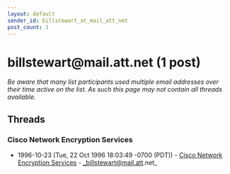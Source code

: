 ```yaml
---
layout: default
sender_id: billstewart_at_mail_att_net
post_count: 1
---
```


# billstewart<span>@</span>mail.att.net (1 post)

_Be aware that many list participants used multiple email addresses over their time active on the list. As such this page may not contain all threads available._

## Threads

### Cisco Network Encryption Services
+ 1996-10-23 (Tue, 22 Oct 1996 18:03:49 -0700 (PDT)) - [Cisco Network Encryption Services](/archive/1996/10/373d3275306267fa82f374c9c12b2655a5a5f7e2bc323261b0e2492ae38576eb) - _billstewart@mail.att.net_

